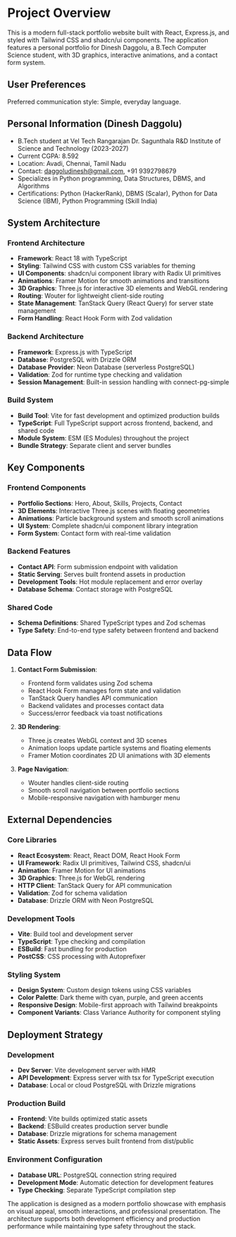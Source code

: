 # Project Overview

This is a modern full-stack portfolio website built with React, Express.js, and styled with Tailwind CSS and shadcn/ui components. The application features a personal portfolio for Dinesh Daggolu, a B.Tech Computer Science student, with 3D graphics, interactive animations, and a contact form system.

## User Preferences

Preferred communication style: Simple, everyday language.

## Personal Information (Dinesh Daggolu)
- B.Tech student at Vel Tech Rangarajan Dr. Sagunthala R&D Institute of Science and Technology (2023-2027)
- Current CGPA: 8.592
- Location: Avadi, Chennai, Tamil Nadu
- Contact: daggoludinesh@gmail.com, +91 9392798679
- Specializes in Python programming, Data Structures, DBMS, and Algorithms
- Certifications: Python (HackerRank), DBMS (Scalar), Python for Data Science (IBM), Python Programming (Skill India)

## System Architecture

### Frontend Architecture
- **Framework**: React 18 with TypeScript
- **Styling**: Tailwind CSS with custom CSS variables for theming
- **UI Components**: shadcn/ui component library with Radix UI primitives
- **Animations**: Framer Motion for smooth animations and transitions
- **3D Graphics**: Three.js for interactive 3D elements and WebGL rendering
- **Routing**: Wouter for lightweight client-side routing
- **State Management**: TanStack Query (React Query) for server state management
- **Form Handling**: React Hook Form with Zod validation

### Backend Architecture
- **Framework**: Express.js with TypeScript
- **Database**: PostgreSQL with Drizzle ORM
- **Database Provider**: Neon Database (serverless PostgreSQL)
- **Validation**: Zod for runtime type checking and validation
- **Session Management**: Built-in session handling with connect-pg-simple

### Build System
- **Build Tool**: Vite for fast development and optimized production builds
- **TypeScript**: Full TypeScript support across frontend, backend, and shared code
- **Module System**: ESM (ES Modules) throughout the project
- **Bundle Strategy**: Separate client and server bundles

## Key Components

### Frontend Components
- **Portfolio Sections**: Hero, About, Skills, Projects, Contact
- **3D Elements**: Interactive Three.js scenes with floating geometries
- **Animations**: Particle background system and smooth scroll animations
- **UI System**: Complete shadcn/ui component library integration
- **Form System**: Contact form with real-time validation

### Backend Features
- **Contact API**: Form submission endpoint with validation
- **Static Serving**: Serves built frontend assets in production
- **Development Tools**: Hot module replacement and error overlay
- **Database Schema**: Contact storage with PostgreSQL

### Shared Code
- **Schema Definitions**: Shared TypeScript types and Zod schemas
- **Type Safety**: End-to-end type safety between frontend and backend

## Data Flow

1. **Contact Form Submission**:
   - Frontend form validates using Zod schema
   - React Hook Form manages form state and validation
   - TanStack Query handles API communication
   - Backend validates and processes contact data
   - Success/error feedback via toast notifications

2. **3D Rendering**:
   - Three.js creates WebGL context and 3D scenes
   - Animation loops update particle systems and floating elements
   - Framer Motion coordinates 2D UI animations with 3D elements

3. **Page Navigation**:
   - Wouter handles client-side routing
   - Smooth scroll navigation between portfolio sections
   - Mobile-responsive navigation with hamburger menu

## External Dependencies

### Core Libraries
- **React Ecosystem**: React, React DOM, React Hook Form
- **UI Framework**: Radix UI primitives, Tailwind CSS, shadcn/ui
- **Animation**: Framer Motion for UI animations
- **3D Graphics**: Three.js for WebGL rendering
- **HTTP Client**: TanStack Query for API communication
- **Validation**: Zod for schema validation
- **Database**: Drizzle ORM with Neon PostgreSQL

### Development Tools
- **Vite**: Build tool and development server
- **TypeScript**: Type checking and compilation
- **ESBuild**: Fast bundling for production
- **PostCSS**: CSS processing with Autoprefixer

### Styling System
- **Design System**: Custom design tokens using CSS variables
- **Color Palette**: Dark theme with cyan, purple, and green accents
- **Responsive Design**: Mobile-first approach with Tailwind breakpoints
- **Component Variants**: Class Variance Authority for component styling

## Deployment Strategy

### Development
- **Dev Server**: Vite development server with HMR
- **API Development**: Express server with tsx for TypeScript execution
- **Database**: Local or cloud PostgreSQL with Drizzle migrations

### Production Build
- **Frontend**: Vite builds optimized static assets
- **Backend**: ESBuild creates production server bundle
- **Database**: Drizzle migrations for schema management
- **Static Assets**: Express serves built frontend from dist/public

### Environment Configuration
- **Database URL**: PostgreSQL connection string required
- **Development Mode**: Automatic detection for development features
- **Type Checking**: Separate TypeScript compilation step

The application is designed as a modern portfolio showcase with emphasis on visual appeal, smooth interactions, and professional presentation. The architecture supports both development efficiency and production performance while maintaining type safety throughout the stack.
